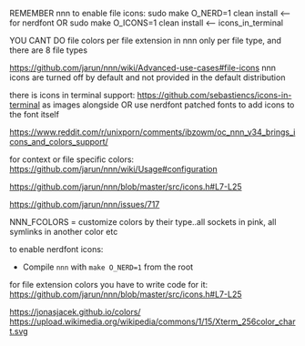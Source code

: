 REMEMBER nnn to enable file icons:
sudo make O_NERD=1 clean install <-- for nerdfont
OR
sudo make O_ICONS=1 clean install <-- icons_in_terminal


YOU CANT DO file colors per file extension in nnn
only per file type, and there are 8 file types

https://github.com/jarun/nnn/wiki/Advanced-use-cases#file-icons
nnn icons are turned off by default and not provided in the default distribution



there is icons in terminal support: https://github.com/sebastiencs/icons-in-terminal as images alongside
OR use nerdfont patched fonts to add icons to the font itself




https://www.reddit.com/r/unixporn/comments/ibzowm/oc_nnn_v34_brings_icons_and_colors_support/



for context or file specific colors: https://github.com/jarun/nnn/wiki/Usage#configuration

https://github.com/jarun/nnn/blob/master/src/icons.h#L7-L25




https://github.com/jarun/nnn/issues/717


NNN_FCOLORS = customize colors by their type..all sockets in pink, all symlinks in another color etc


to enable nerdfont icons:
-   Compile `nnn` with `make O_NERD=1` from the root




for file extension colors you have to write code for it:
https://github.com/jarun/nnn/blob/master/src/icons.h#L7-L25

https://jonasjacek.github.io/colors/
https://upload.wikimedia.org/wikipedia/commons/1/15/Xterm_256color_chart.svg